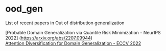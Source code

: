 # ood_gen
List of recent papers in Out of distribution generalization

[Probable Domain Generalization via Quantile Risk Minimization - NeurIPS 2022] (https://arxiv.org/abs/2207.09944) </br>
[Attention Diversification for Domain Generalization - ECCV 2022](https://arxiv.org/abs/2210.04206v1) </br>

